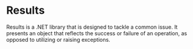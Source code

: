 # Results
Results is a .NET library that is designed to tackle a common issue. It presents an object that reflects the success or failure of an operation, as opposed to utilizing or raising exceptions.
